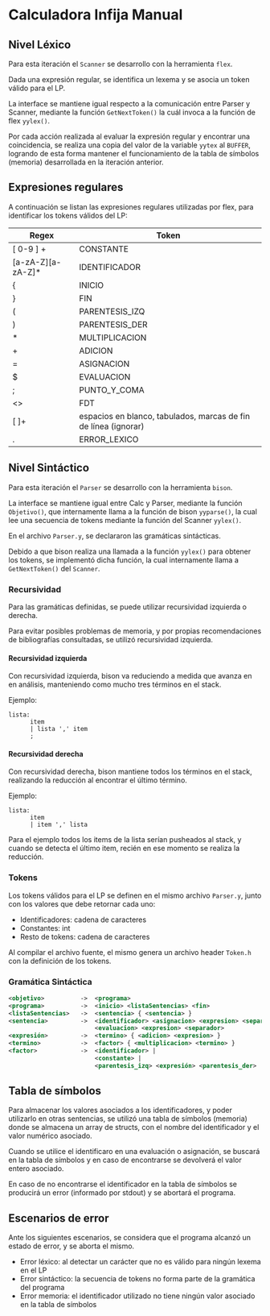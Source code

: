 # Calculadora Infija Manual

## Nivel Léxico

Para esta iteración el `Scanner` se desarrollo con la herramienta `flex`.

Dada una expresión regular, se identifica un lexema y se asocia un token válido para el LP.

La interface se mantiene igual respecto a la comunicación entre Parser y Scanner, mediante la función `GetNextToken()` la cuál invoca a la función de flex `yylex()`.

Por cada acción realizada al evaluar la expresión regular y encontrar una coincidencia, se realiza una copia del valor de la variable `yytex` al `BUFFER`, logrando de esta forma mantener el funcionamiento de la tabla de símbolos (memoria) desarrollada en la iteración anterior.

## Expresiones regulares

A continuación se listan las expresiones regulares utilizadas por flex, para identificar los tokens válidos del LP:

| Regex             | Token                                                           |
|-------------------|-----------------------------------------------------------------|
| [ 0-9 ] +         | CONSTANTE                                                       |
| [a-zA-Z][a-zA-Z]* | IDENTIFICADOR                                                   |
| \{                | INICIO                                                          |
| \}                | FIN                                                             |
| \(                | PARENTESIS_IZQ                                                  |
| \)                | PARENTESIS_DER                                                  |
| \*                | MULTIPLICACION                                                  |
| \+                | ADICION                                                         |
| \=                | ASIGNACION                                                      |
| \$                | EVALUACION                                                      |
| \;                | PUNTO_Y_COMA                                                    |
| <<EOF>>           | FDT                                                             |
| [ ]+              | espacios en blanco, tabulados, marcas de fin de línea (ignorar) |
| .                 | ERROR_LEXICO                                                    |


## Nivel Sintáctico

Para esta iteración el `Parser` se desarrollo con la herramienta `bison`.

La interface se mantiene igual entre Calc y Parser, mediante la función `Objetivo()`, que internamente llama a la función de bison `yyparse()`, la cual lee una secuencia de tokens mediante la función del Scanner `yylex()`.

En el archivo `Parser.y`, se declararon las gramáticas sintácticas.

Debido a que bison realiza una llamada a la función `yylex()` para obtener los tokens, se implementó dicha función, la cual internamente llama a `GetNextToken()` del `Scanner`.

### Recursividad

Para las gramáticas definidas, se puede utilizar 
recursividad izquierda o derecha.

Para evitar posibles problemas de memoria, y por propias recomendaciones de bibliografías consultadas, se utilizó recursividad izquierda.

#### Recursividad izquierda

Con recursividad izquierda, bison va reduciendo a medida que avanza en en análisis, manteniendo como mucho tres términos en el stack.

Ejemplo:

```
lista:
      item
      | lista ',' item
      ;
```

#### Recursividad derecha

Con recursividad derecha, bison mantiene todos los términos en el stack, realizando la reducción al encontrar el último término.

Ejemplo:

```
lista:
      item
      | item ',' lista
```

Para el ejemplo todos los items de la lista serían pusheados al stack, y cuando se detecta el último item, recién en ese momento se realiza la reducción.

### Tokens

Los tokens válidos para el LP se definen en el mismo archivo `Parser.y`, junto con los valores que debe retornar cada uno:

- Identificadores: cadena de caracteres
- Constantes: int
- Resto de tokens: cadena de caracteres

Al compilar el archivo fuente, el mismo genera un archivo header `Token.h` con la definición de los tokens.

### Gramática Sintáctica

```xml
<objetivo>          ->  <programa>
<programa>          ->  <inicio> <listaSentencias> <fin>
<listaSentencias>   ->  <sentencia> { <sentencia> } 
<sentencia>         ->  <identificador> <asignacion> <expresion> <separador> |
			            <evaluacion> <expresion> <separador>
<expresión>         ->  <termino> { <adicion> <expresion> }
<termino>           ->  <factor> { <multiplicacion> <termino> }
<factor>            ->  <identificador> |
                        <constante> |
                        <parentesis_izq> <expresión> <parentesis_der>
```

## Tabla de símbolos

Para almacenar los valores asociados a los identificadores, y poder utilizarlo en otras sentencias, se utilizó una tabla de símbolos (memoria) donde se almacena un array de structs, con el nombre del identificador y el valor numérico asociado.

Cuando se utilice el identificaro en una evaluación o asignación, se buscará en la tabla de símbolos y en caso de encontrarse se devolverá el valor entero asociado.

En caso de no encontrarse el identificador en la tabla de símbolos se producirá un error (informado por stdout) y se abortará el programa.
## Escenarios de error

Ante los siguientes escenarios, se considera que el programa alcanzó un estado de error, y se aborta el mismo.

- Error léxico: al detectar un carácter que no es válido para ningún lexema en el LP
- Error sintáctico: la secuencia de tokens no forma parte de la gramática del programa
- Error memoria: el identificador utilizado no tiene ningún valor asociado en la tabla de símbolos